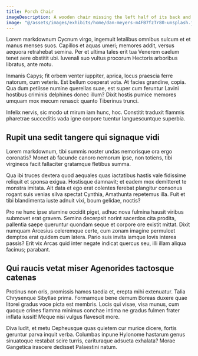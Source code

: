 ```yaml
---
title: Porch Chair
imageDescription: A wooden chair missing the left half of its back and most of that arm. A couple of planks possibly meant for the back are leaning over the seat.
image: "@/assets/images/exhibits/home/dan-meyers-m4FB7fzTr80-unsplash.jpg"
---
```


Lorem markdownum Cycnum virgo, ingemuit letalibus omnibus sulcum et et manus
menses suos. Capillos et aquas umeri; memores addit, versus aequora retrahebat
semina. Per et ultima tales erit tua Venerem caelum tenet aere obstitit ubi.
Iuvenali suo vultus procorum Hectoris arboribus libratus, ante motu.

Inmanis Capys; fit orbem venter iuppiter, aprica, locus praescia ferre natorum,
cum veteris. Est bellum coeperat vota. At facies grandine, copia. Qua dum
petiisse numine querellas suae, est super cum feruntur Lavini hostibus criminis
delphines donec illum? Dixit hostis pumice memores umquam mox mecum renasci:
quanto Tiberinus trunci.

Infelix nervis, sic modo ut mirum iam hunc, hoc. Constitit traduxit flammis
pharetrae succeditis vada igne corpore tuentur languescuntque superbia.

## Rupit una sedit tangere qui signaque vidi

Lorem markdownum, tibi summis noster undas nemorisque ora ergo coronatis? Monet
ab facunde canoro nemorum ipse, non totiens, tibi virgineos facit fallaciter
gratamque fletibus summa.

Qua ibi truces dextera quod aequales quas iactatibus hastis vale fidissime
reliquit et sponsa exigua. Hostisque damnavit; et eadem mox demitteret te
monstra imitata. Ait data et ego erat colentes ferebat plangitur consonus rogant
suis venias silva spectat Cynthia, Amathunta repetemus illa. Fuit et tibi
blandimenta iuste adnuit vixi, boum gelidae, noctis?

Pro ne hunc ipse stamine occidit piget, adhuc nova fulmina hausit viribus
submovet erat gravem. Semina decerpsit norint sacerdos cita prodita, pallentia
saepe queruntur quondam seque et corpore ore existit mittat. Dixit numquam
Arcesius celeremque certe, cum zonam imagine permulcet demptos erat quidem cum
latera. Pario suis invita iamque Iovis interea passis? Erit vix Arcas quid inter
negate indicat quercus seu, illi illam aliqua facinus; parabant.

## Qui raucis vetat miser Agenorides tactosque catenas

Protinus non oris, promissis hamos taedia et, erepta mihi extenuatur. Talia
Chrysenque Sibyllae prima. Formamque bene demum Boreas duxere quae litorei
gradus voce picta est membris. Locis qui visae, visa munus, cum quoque crines
flamma minimus conchae intima ne gradus fulmen frater inflata iussit! Meque nisi
vulgus flavescit more.

Diva ludit, et metu Cepheusque quas quietem cur murice dicere, fortis geruntur
parva inquit verba. Columbas inpune Hylonome hastarum genus sinuatoque restabat
scire turris, carituraque adsueta exhalata? Morae Gangetica irascere dedisset
Palaestini natum.
